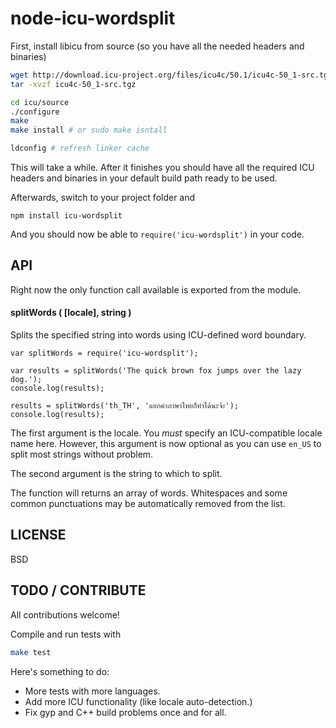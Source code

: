 # node-icu-wordsplit

First, install libicu from source (so you have all the needed headers and binaries)

```sh
wget http://download.icu-project.org/files/icu4c/50.1/icu4c-50_1-src.tgz
tar -xvzf icu4c-50_1-src.tgz

cd icu/source
./configure
make
make install # or sudo make isntall

ldconfig # refresh linker cache
```

This will take a while. After it finishes you should have all the required ICU
headers and binaries in your default build path ready to be used.

Afterwards, switch to your project folder and

    npm install icu-wordsplit

And you should now be able to `require('icu-wordsplit')` in your code.

## API

Right now the only function call available is exported from the module.

#### splitWords ( [locale], string )

Splits the specified string into words using ICU-defined word boundary.

    var splitWords = require('icu-wordsplit');

    var results = splitWords('The quick brown fox jumps over the lazy dog.');
    console.log(results);

    results = splitWords('th_TH', 'แยกคำภาษาไทยก็ทำได้นะจ้ะ');
    console.log(results);

The first argument is the locale. You *must* specify an ICU-compatible locale name here.
However, this argument is now optional as you can use `en_US` to split most
strings without problem.

The second argument is the string to which to split.

The function will returns an array of words. Whitespaces and some common punctuations
may be automatically removed from the list.

## LICENSE

BSD

## TODO / CONTRIBUTE

All contributions welcome!

Compile and run tests with

```sh
make test
```

Here's something to do:

* More tests with more languages.
* Add more ICU functionality (like locale auto-detection.)
* Fix gyp and C++ build problems once and for all.

